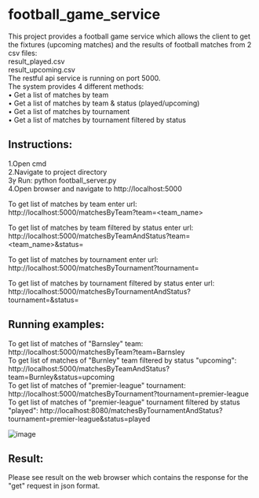 # football_game_service


This project provides a football game service which allows the client to get the fixtures (upcoming matches) and the results of football matches from 2 csv files:</br>
result_played.csv </br>
result_upcoming.csv </br>
The restful api service is running on port 5000. </br>
The system provides 4 different methods: </br>
• Get a list of matches by team </br>
• Get a list of matches by team & status (played/upcoming) </br>
• Get a list of matches by tournament </br>
• Get a list of matches by tournament filtered by status </br>


## Instructions: </br>
1.Open cmd </br>
2.Navigate to project directory </br>
3ץ Run: python football_server.py </br>
4.Open browser and navigate to http://localhost:5000 </br> 


To get list of matches by team enter url:
http://localhost:5000/matchesByTeam?team=<team_name> </br> 

To get list of matches by team filtered by status enter url:
http://localhost:5000/matchesByTeamAndStatus?team=<team_name>&status=<status> 

To get list of matches by tournament enter url:
http://localhost:5000/matchesByTournament?tournament=<tournament>  </br>

To get list of matches by tournament filtered by status enter url:
http://localhost:5000/matchesByTournamentAndStatus?tournament=<tournament>&status=<status> 


## Running examples: </br>
To get list of matches of "Barnsley" team: http://localhost:5000/matchesByTeam?team=Barnsley </br>
To get list of matches of "Burnley" team filtered by status "upcoming": http://localhost:5000/matchesByTeamAndStatus?team=Burnley&status=upcoming </br>
To get list of matches of "premier-league" tournament: http://localhost:5000/matchesByTournament?tournament=premier-league </br>
To get list of matches of "premier-league" tournament filtered by status "played": http://localhost:8080/matchesByTournamentAndStatus?tournament=premier-league&status=played </br>


![image](https://user-images.githubusercontent.com/71599740/133821622-ceaaf01b-98d2-42f5-8ebc-b0982196f96c.png)



## Result: </br>
Please see result on the web browser which contains the response for the "get" request in json format. </br>


